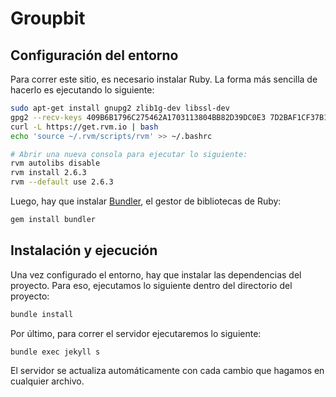 # Groupbit

## Configuración del entorno

Para correr este sitio, es necesario instalar Ruby. La forma más sencilla de hacerlo es ejecutando lo siguiente:

```bash
sudo apt-get install gnupg2 zlib1g-dev libssl-dev
gpg2 --recv-keys 409B6B1796C275462A1703113804BB82D39DC0E3 7D2BAF1CF37B13E2069D6956105BD0E739499BDB
curl -L https://get.rvm.io | bash
echo 'source ~/.rvm/scripts/rvm' >> ~/.bashrc 

# Abrir una nueva consola para ejecutar lo siguiente:
rvm autolibs disable
rvm install 2.6.3
rvm --default use 2.6.3
```

Luego, hay que instalar [Bundler](https://bundler.io/), el gestor de bibliotecas de Ruby:

```bash
gem install bundler
```

## Instalación y ejecución

Una vez configurado el entorno, hay que instalar las dependencias del proyecto. Para eso, ejecutamos lo siguiente dentro del directorio del proyecto:

```bash
bundle install
```

Por último, para correr el servidor ejecutaremos lo siguiente:

```bash
bundle exec jekyll s
```

El servidor se actualiza automáticamente con cada cambio que hagamos en cualquier archivo.

